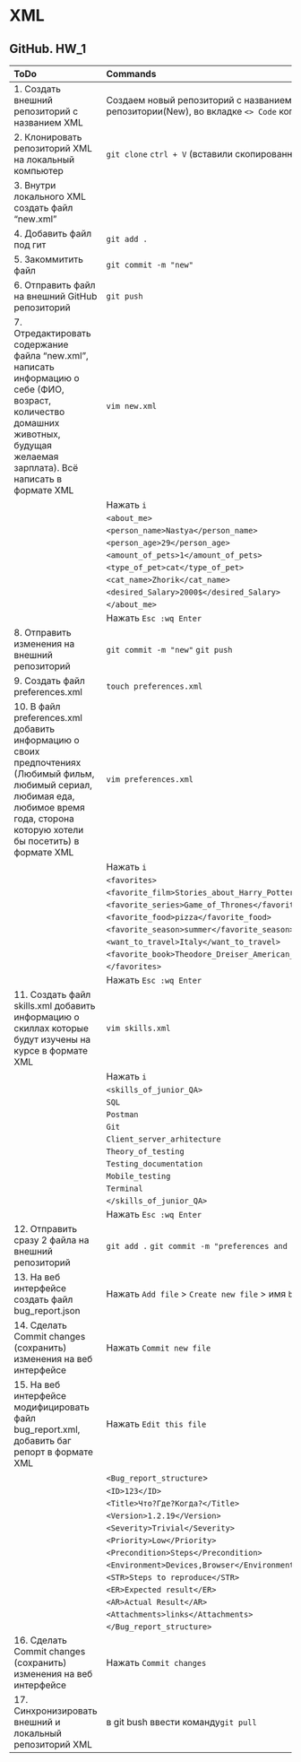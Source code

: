 # XML

## GitHub. HW_1
|ToDo|Commands|
|:---------------|:-----|
|1. Создать внешний репозиторий c названием XML|Создаем новый репозиторий с названием XML на внешнем репозитории(New), во вкладке `<> Code` копируем `HTTPS`|
|2. Клонировать репозиторий XML на локальный компьютер|`git clone` `ctrl + V` (вставили скопированный `HTTPS`)|
|3. Внутри локального XML создать файл “new.xml”||`cd XML` `touch new.xml`|
|4. Добавить файл под гит|`git add .`|
|5. Закоммитить файл|`git commit -m "new"`|
|6. Отправить файл на внешний GitHub репозиторий|`git push`|
|7. Отредактировать содержание файла “new.xml”, написать информацию о себе (ФИО, возраст, количество домашних животных, будущая желаемая зарплата). Всё написать в формате XML|`vim new.xml`|  
| |Нажать `i`|
| |`<about_me>`|
| |`<person_name>Nastya</person_name>`|
| |`<person_age>29</person_age>`|
| |`<amount_of_pets>1</amount_of_pets>`|
| |`<type_of_pet>cat</type_of_pet>`|
| |`<cat_name>Zhorik</cat_name>`|
| |`<desired_Salary>2000$</desired_Salary>`|
| |`</about_me>`|
| |Нажать `Esc :wq Enter`|
|8. Отправить изменения на внешний репозиторий|`git commit -m "new"` `git push`|
|9. Создать файл preferences.xml|`touch preferences.xml`|
|10. В файл preferences.xml добавить информацию о своих предпочтениях (Любимый фильм, любимый сериал, любимая еда, любимое время года, сторона которую хотели бы посетить) в формате XML|`vim preferences.xml`|
| |Нажать `i`|
| |`<favorites>`|	
| |`<favorite_film>Stories_about_Harry_Potter></favorite_film>`|
| |`<favorite_series>Game_of_Thrones</favorite_series>`|
| |`<favorite_food>pizza</favorite_food>`|
| |`<favorite_season>summer</favorite_season>`|
| |`<want_to_travel>Italy</want_to_travel>`|
| |`<favorite_book>Theodore_Dreiser_American_tragedy</favorite_book>`|
| |`</favorites>`|
| |Нажать `Esc :wq Enter`|
|11. Создать файл skills.xml добавить информацию о скиллах которые будут изучены на курсе в формате XML|`vim skills.xml`|
| |Нажать `i`|
| |`<skills_of_junior_QA>`|
| |`SQL`|
| |`Postman`|
| |`Git`|
| |`Client_server_arhitecture`|
| |`Theory_of_testing`|
| |`Testing_documentation`|
| |`Mobile_testing`|
| |`Terminal`|
| |`</skills_of_junior_QA>`|
| |Нажать `Esc :wq Enter`|
|12. Отправить сразу 2 файла на внешний репозиторий|`git add .` `git commit -m "preferences and skills"` `git push`|
|13. На веб интерфейсе создать файл bug_report.json|Нажать `Add file` > `Create new file` > имя `bug_report.xml`|
|14. Сделать Commit changes (сохранить) изменения на веб интерфейсе|Нажать `Commit new file`|
|15. На веб интерфейсе модифицировать файл bug_report.xml, добавить баг репорт в формате XML|Нажать `Edit this file`|
| |`<Bug_report_structure`>
| |`<ID>123</ID>`|
| |`<Title>Что?Где?Когда?</Title>`|
| |`<Version>1.2.19</Version>`|
| |`<Severity>Trivial</Severity>`|
| |`<Priority>Low</Priority>`|
| |`<Precondition>Steps</Precondition>`|
| |`<Environment>Devices,Browser</Environment>`|
| |`<STR>Steps to reproduce</STR>`|
| |`<ER>Expected result</ER>`|
| |`<AR>Actual Result</AR>`|
| |`<Attachments>links</Attachments>`|
| |`</Bug_report_structure>`|
|16. Сделать Commit changes (сохранить) изменения на веб интерфейсе|Нажать `Commit changes`|
|17. Синхронизировать внешний и локальный репозиторий XML|в git bush ввести команду`git pull`|
